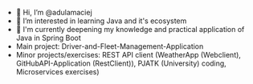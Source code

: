 - 👋 Hi, I’m @adulamaciej
- 👀 I’m interested in learning Java and it's ecosystem
- 🌱 I'm currently deepening my knowledge and practical application of Java in Spring Boot
- Main project: Driver-and-Fleet-Management-Application
- Minor projects/exercises: REST API client (WeatherApp (Webclient), GitHubAPI-Application (RestClient)), PJATK (University) coding, Microservices exercises)

<!---
adulamaciej/adulamaciej is a ✨ special ✨ repository because its `README.md` (this file) appears on your GitHub profile.
You can click the Preview link to take a look at your changes.
--->
